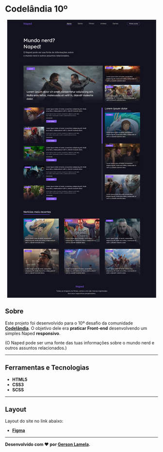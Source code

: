 # Codelândia 10º
<p align="center">
	<img src="src/img/naped.png" alt="Codelândia" title="Codelândia">
</p>

## Sobre   
Este projeto foi desenvolvido para o 10º desafio da comunidade **[Codelândia](https://discord.com/invite/QevDJqCzaY)**. O objetivo dele era **praticar Front-end** desenvolvendo um simples Naped **responsivo**.

(O Naped  pode ser uma fonte das tuas informações sobre o mundo nerd e outros assuntos relacionados.)

---

## Ferramentas e Tecnologias
- **HTML5**
- **CSS3**
- **SCSS** 


---

## Layout
Layout do site no link abaixo:
- **[Figma](https://www.figma.com/file/Yb9IBH56g7T1hdIyZ3BMNO/Desafios-Codelândia?node-id=15409%3A2)**

---

**Desenvolvido com ❤ por [Gerson Lamela](https://github.com/gersonlamela).**
